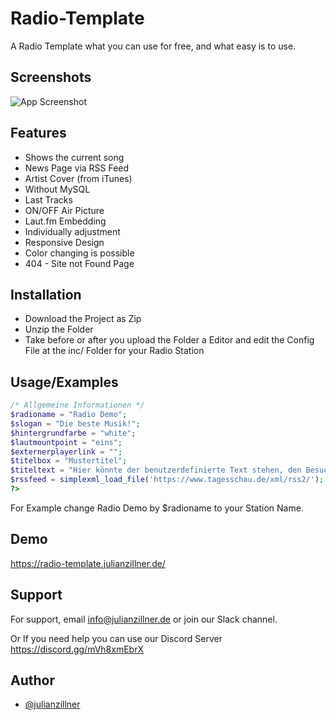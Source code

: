 
# Radio-Template

A Radio Template what you can use for free, and what easy is to use.



## Screenshots

![App Screenshot](https://user-images.githubusercontent.com/80313417/199616969-c2e1f0e5-6db7-49e7-918d-5fd660edb8a0.PNG)


## Features

- Shows the current song
- News Page via RSS Feed
- Artist Cover (from iTunes)
- Without MySQL
- Last Tracks
- ON/OFF Air Picture
- Laut.fm Embedding
- Individually adjustment
- Responsive Design
- Color changing is possible
- 404 - Site not Found Page


## Installation

- Download the Project as Zip
- Unzip the Folder
- Take before or after you upload the Folder a Editor and edit the Config File at the inc/ Folder for your Radio Station
    
## Usage/Examples

```php
/* Allgemeine Informationen */
$radioname = "Radio Demo";
$slogan = "Die beste Musik!";
$hintergrundfarbe = "white";
$lautmountpoint = "eins";
$externerplayerlink = "";
$titelbox = "Mustertitel";
$titeltext = "Hier könnte der benutzerdefinierte Text stehen, den Besucher auf der Seite unten sehen können";
$rssfeed = simplexml_load_file('https://www.tagesschau.de/xml/rss2/');
?>
```

For Example change Radio Demo by $radioname to your Station Name.
## Demo

https://radio-template.julianzillner.de/


## Support

For support, email info@julianzillner.de or join our Slack channel.

Or If you need help you can use our Discord Server
https://discord.gg/mVh8xmEbrX

## Author

- [@julianzillner](https://www.github.com/julianzillner)

